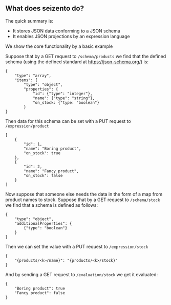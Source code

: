 ## What does seizento do?

The quick summary is:
* It stores JSON data conforming to a JSON schema
* It enables JSON projections by an expression language

We show the core functionality by a basic example

Suppose that by a GET request to `/schema/products` we find that the defined schema (using the defined standard at https://json-schema.org/) is:

```
{
    "type": "array",
    "items": {
        "type": "object",
        "properties": {
            "id": {"type": "integer"},
            "name": {"type": "string"},
            "on_stock: {"type: "boolean"}
        }
}
```

Then data for this schema can be set with a PUT request to `/expression/product`

```
[
    {
        "id": 1,
        "name": "Boring product",
        "on_stock": true
    },
    {
        "id": 2,
        "name": "Fancy product",
        "on_stock": false
    }
]
```

Now suppose that someone else needs the data in the form of a map from product names to stock.
Suppose that by a GET request to  `/schema/stock` we find that a schema is defined as follows:

```
{
    "type": "object",
    "additionalProperties": {
        {"type": "boolean"}
    }
}
```

Then we can set the value with a PUT request to `/expression/stock`

```
{  
    "{products/<k>/name}": "{products/<k>/stock}"
}
```

And by sending a GET request to `/evaluation/stock` we get it evaluated:

```
{
    "Boring product": true
    "Fancy product": false
}
```